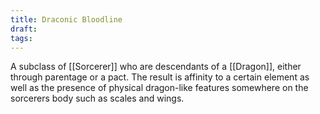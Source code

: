 ```yaml
---
title: Draconic Bloodline
draft: 
tags:
---
```

A subclass of [[Sorcerer]] who are descendants of a [[Dragon]], either through parentage or a pact. The result is affinity to a certain element as well as the presence of physical dragon-like features somewhere on the sorcerers body such as scales and wings. 